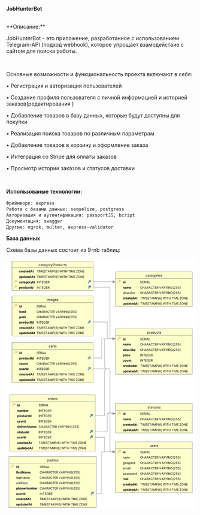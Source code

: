 **JobHunterBot**

</br>
**Описание:**

JobHunterBot - это приложение, разработанное с использованием Telegram-API (подход webhook), которое упрощает взамодейстаие с сайтом для поиска работы.  

</br>

Основные возможности и функциональность проекта включают в себя:

&bull; Регистрация и авторизация пользователей
 
&bull; Создание профиля пользователя с личной информацией и историей заказов(редактирования )

&bull; Добавление товаров в базу данных, которые будут доступны для покупки

&bull; Реализация поиска товаров по различным параметрам

&bull; Добавление товаров в корзину и оформление заказа

&bull; Интеграция со Stripe для оплаты заказов

&bull; Просмотр истории заказов и статусов доставки

</br>

**Использованые технологии:** 

    Фреймворк: express
    Работа с базами данных: sequelize, postgress
    Авторизация и аутентификация: passportJS, bcript
    Документация: swagger 
    Другие: ngrok, multer, express-validator

**База данных**

Схема базы данных состоит из 9-nb таблиц: 

![alt text](imageREADME/database.jpg)




